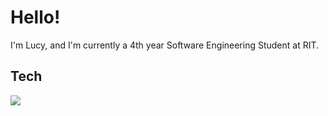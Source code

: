 <h1>Hello!</h1>

<p>I'm Lucy, and I'm currently a 4th year Software Engineering Student at RIT. </p>

<h2>Tech</h2>
<p>
  <a href="https://skillicons.dev">
    <img src="https://skillicons.dev/icons?i=java, py, js, html, css, php, c, cpp, swift, vscode, git, github, gitlab, docker, postgres, figma, powershell, windows&theme=light">
  </a>
</p>
